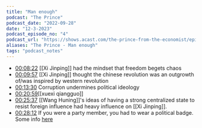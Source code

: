 ```yaml
---
title: "Man enough"
podcast: "The Prince"
podcast_date: "2022-09-28"
date: "12-3-2023"
podcast_episode_no: "4"
podcast_url: "https://shows.acast.com/the-prince-from-the-economist/episodes/4-man-enough"
aliases: "The Prince - Man enough"
tags: "podcast_notes"
---
```


- [00:08:22](obsidian://podnotes?episodeName=Man+enough&url=https%3A%2F%2Ffeeds.acast.com%2Fpublic%2Fshows%2F62cff2d9d455860013698a7f&time=502.44837854399105) [[Xi Jinping]] had the mindset that freedom begets chaos 
- [00:09:57](obsidian://podnotes?episodeName=Man+enough&url=https%3A%2F%2Ffeeds.acast.com%2Fpublic%2Fshows%2F62cff2d9d455860013698a7f&time=597.8840083032394) [[Xi Jinping]] thought the chinese revolution was an outgrowth of/was inspired by western revolution
- [00:13:30](obsidian://podnotes?episodeName=Man+enough&url=https%3A%2F%2Ffeeds.acast.com%2Fpublic%2Fshows%2F62cff2d9d455860013698a7f&time=810.3041360931261) Corruption undermines political ideology
- [00:20:59](obsidian://podnotes?episodeName=Man+enough&url=https%3A%2F%2Ffeeds.acast.com%2Fpublic%2Fshows%2F62cff2d9d455860013698a7f&time=1261.2708542010441)[[xuexi qiangguo]]
- [00:25:37](obsidian://podnotes?episodeName=Man+enough&url=https%3A%2F%2Ffeeds.acast.com%2Fpublic%2Fshows%2F62cff2d9d455860013698a7f&time=1537.7000658850966) [[Wang Huning]]'s ideas of having a strong centralized state to resist foreign influence had heavy influence on [[Xi Jinping]].  
- [00:28:12](obsidian://podnotes?episodeName=Man+enough&url=https%3A%2F%2Ffeeds.acast.com%2Fpublic%2Fshows%2F62cff2d9d455860013698a7f&time=1692.8251500829454) If you were a party member, you had to wear a political badge. Some info [here](https://www.business-standard.com/article/international/communist-party-members-in-ey-china-asked-to-wear-party-badges-report-123022800358_1.html)
